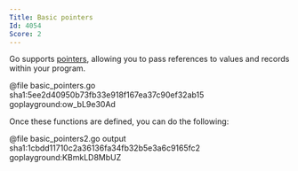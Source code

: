 ```yaml
---
Title: Basic pointers
Id: 4054
Score: 2
---
```

Go supports [pointers](http://en.wikipedia.org/wiki/Pointer_(computer_programming)), allowing you to pass references to values and records within your program.

@file basic_pointers.go sha1:5ee2d40950b73fb33e918f167ea37c90ef32ab15 goplayground:ow_bL9e30Ad

Once these functions are defined, you can do the following:

@file basic_pointers2.go output sha1:1cbdd11710c2a36136fa34fb32b5e3a6c9165fc2 goplayground:KBmkLD8MbUZ
